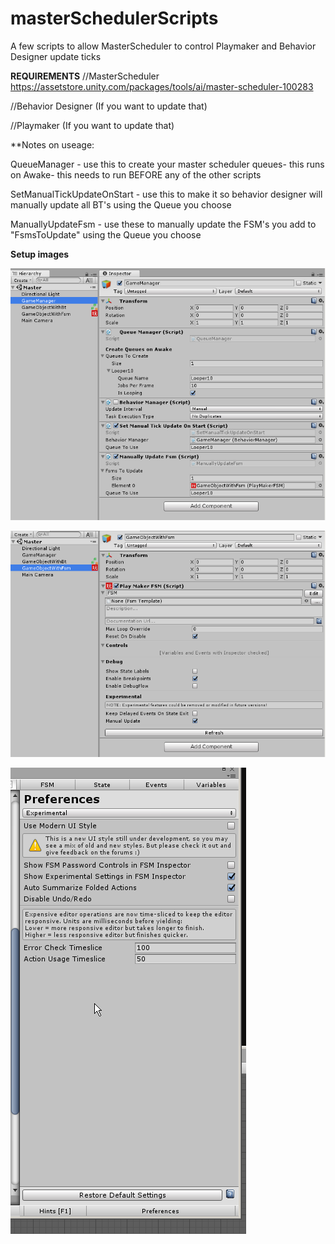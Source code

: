# masterSchedulerScripts
A few scripts to allow MasterScheduler to control Playmaker and Behavior Designer update ticks

**REQUIREMENTS**
//MasterScheduler https://assetstore.unity.com/packages/tools/ai/master-scheduler-100283

//Behavior Designer (If you want to update that)

//Playmaker (If you want to update that)

**Notes on useage:

QueueManager - use this to create your master scheduler queues- this runs on Awake- this needs to run BEFORE any of the other scripts

SetManualTickUpdateOnStart - use this to make it so behavior designer will manually update all BT's using the Queue you choose

ManuallyUpdateFsm - use these to manually update the FSM's you add to "FsmsToUpdate" using the Queue you choose

**Setup images**

![Example usage](/exampleUse.png)

![Playmaker setup1](pmSetup1.png)

![Playmaker setup2](/pmSetup2.png)
